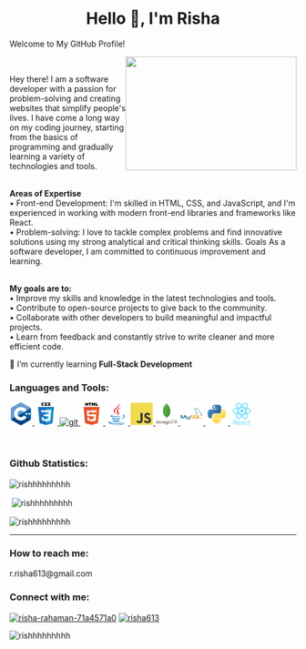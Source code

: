 <h1 align="center"><b>Hello 👋, I'm Risha</b></h1>
Welcome to My GitHub Profile!
<br>
<div>
<img src="https://i.giphy.com/media/L1R1tvI9svkIWwpVYr/giphy.webp" style="height:200px;align=right;width:300px; float: right;">

<br><p >Hey there! I am a software developer with a passion for problem-solving and creating websites that simplify people's lives. I have come a long way on my coding journey, starting from the basics of programming and gradually learning a variety of technologies and tools. </p>
</div>
<br><b>Areas of Expertise</b> 
<br>• Front-end Development: I'm skilled in HTML, CSS, and JavaScript, and I'm experienced in working with modern front-end libraries and frameworks like React. 
<br>• Problem-solving: I love to tackle complex problems and find innovative solutions using my strong analytical and critical thinking skills. Goals As a software developer, I am committed to continuous improvement and learning. 

<br><b>My goals are to:</b> 
<br>• Improve my skills and knowledge in the latest technologies and tools.
<br>• Contribute to open-source projects to give back to the community. 
<br>• Collaborate with other developers to build meaningful and impactful projects.
 <br>• Learn from feedback and constantly strive to write cleaner and more efficient code.</h3>


🌱 I’m currently learning **Full-Stack Development**




<h3 align="left">Languages and Tools:</h3>
<p align="left"> <a href="https://www.w3schools.com/cpp/" target="_blank" rel="noreferrer"> <img src="https://raw.githubusercontent.com/devicons/devicon/master/icons/cplusplus/cplusplus-original.svg" alt="cplusplus" width="40" height="40"/> </a> <a href="https://www.w3schools.com/css/" target="_blank" rel="noreferrer"> <img src="https://raw.githubusercontent.com/devicons/devicon/master/icons/css3/css3-original-wordmark.svg" alt="css3" width="40" height="40"/> </a> <a href="https://git-scm.com/" target="_blank" rel="noreferrer"> <img src="https://www.vectorlogo.zone/logos/git-scm/git-scm-icon.svg" alt="git" width="40" height="40"/> </a> <a href="https://www.w3.org/html/" target="_blank" rel="noreferrer"> <img src="https://raw.githubusercontent.com/devicons/devicon/master/icons/html5/html5-original-wordmark.svg" alt="html5" width="40" height="40"/> </a> <a href="https://www.java.com" target="_blank" rel="noreferrer"> <img src="https://raw.githubusercontent.com/devicons/devicon/master/icons/java/java-original.svg" alt="java" width="40" height="40"/> </a> <a href="https://developer.mozilla.org/en-US/docs/Web/JavaScript" target="_blank" rel="noreferrer"> <img src="https://raw.githubusercontent.com/devicons/devicon/master/icons/javascript/javascript-original.svg" alt="javascript" width="40" height="40"/> </a> <a href="https://www.mongodb.com/" target="_blank" rel="noreferrer"> <img src="https://raw.githubusercontent.com/devicons/devicon/master/icons/mongodb/mongodb-original-wordmark.svg" alt="mongodb" width="40" height="40"/> </a> <a href="https://www.mysql.com/" target="_blank" rel="noreferrer"> <img src="https://raw.githubusercontent.com/devicons/devicon/master/icons/mysql/mysql-original-wordmark.svg" alt="mysql" width="40" height="40"/> </a> <a href="https://www.python.org" target="_blank" rel="noreferrer"> <img src="https://raw.githubusercontent.com/devicons/devicon/master/icons/python/python-original.svg" alt="python" width="40" height="40"/> </a> <a href="https://reactjs.org/" target="_blank" rel="noreferrer"> <img src="https://raw.githubusercontent.com/devicons/devicon/master/icons/react/react-original-wordmark.svg" alt="react" width="40" height="40"/> </a> </p>

<br/>

<h3 align="left">Github Statistics:</h3>
<p><img align="center" src="https://github-readme-stats.vercel.app/api/top-langs?username=rishhhhhhhhh&show_icons=true&theme=dark&title_color=e9dddd&text_color=c3b6b6&locale=en&layout=compact" style="width:100%;height:300px;" alt="rishhhhhhhhh" /></p>

<p>&nbsp;<img align="center" src="https://github-readme-stats.vercel.app/api?username=rishhhhhhhhh&show_icons=true&theme=dark&title_color=e9dddd&text_color=c3b6b6&locale=en" style="width:100%;height:300px;" alt="rishhhhhhhhh" /></p>

<p><img align="center" src="https://github-readme-streak-stats.herokuapp.com/?user=rishhhhhhhhh&theme=dark" style="width:100%;height:300px;" alt="rishhhhhhhhh" /></p>


<hr>
<h3 align="left"><b> How to reach me:</b> </h3>
<p align="'left">
  r.risha613@gmail.com
</p>
<p align="center">


<h3 align="left">Connect with me:</h3>
<p align="left">
<a href="https://linkedin.com/in/risha-rahaman-71a4571a0" target="blank"><img align="center" src="https://raw.githubusercontent.com/rahuldkjain/github-profile-readme-generator/master/src/images/icons/Social/linked-in-alt.svg" alt="risha-rahaman-71a4571a0" height="30" width="40" /></a>
<a href="https://www.leetcode.com/risha613" target="blank"><img align="center" src="https://raw.githubusercontent.com/rahuldkjain/github-profile-readme-generator/master/src/images/icons/Social/leet-code.svg" alt="risha613" height="30" width="40" /></a>
</p>


<p align="left"> <img src="https://komarev.com/ghpvc/?username=rishhhhhhhhh&label=Profile%20views&color=0e75b6&style=flat" alt="rishhhhhhhhh" /> </p>
